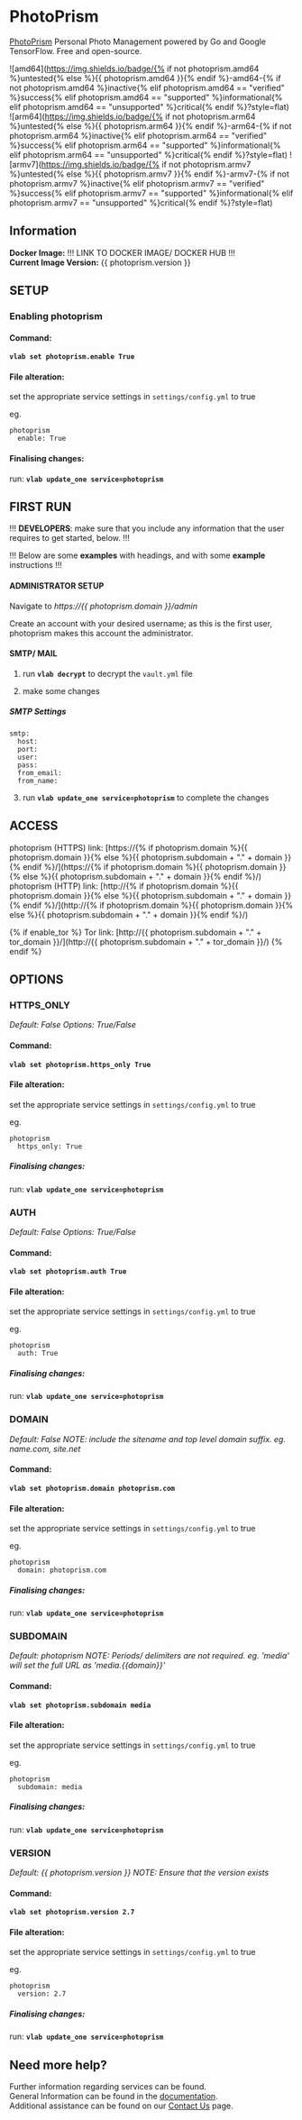 # PhotoPrism

[PhotoPrism](https://photoprism.org) Personal Photo Management powered by Go and Google TensorFlow. Free and open-source.

![amd64](https://img.shields.io/badge/{% if not photoprism.amd64 %}untested{% else %}{{ photoprism.amd64 }}{% endif %}-amd64-{% if not photoprism.amd64 %}inactive{% elif photoprism.amd64 == "verified" %}success{% elif photoprism.amd64 == "supported" %}informational{% elif photoprism.amd64 == "unsupported" %}critical{% endif %}?style=flat)
![arm64](https://img.shields.io/badge/{% if not photoprism.arm64 %}untested{% else %}{{ photoprism.arm64 }}{% endif %}-arm64-{% if not photoprism.arm64 %}inactive{% elif photoprism.arm64 == "verified" %}success{% elif photoprism.arm64 == "supported" %}informational{% elif photoprism.arm64 == "unsupported" %}critical{% endif %}?style=flat)
![armv7](https://img.shields.io/badge/{% if not photoprism.armv7 %}untested{% else %}{{ photoprism.armv7 }}{% endif %}-armv7-{% if not photoprism.armv7 %}inactive{% elif photoprism.armv7 == "verified" %}success{% elif photoprism.armv7 == "supported" %}informational{% elif photoprism.armv7 == "unsupported" %}critical{% endif %}?style=flat)

## Information


**Docker Image:** !!! LINK TO DOCKER IMAGE/ DOCKER HUB !!!\
**Current Image Version:** {{ photoprism.version }}

## SETUP

### Enabling photoprism

#### Command:

**`vlab set photoprism.enable True`**

#### File alteration:

set the appropriate service settings in `settings/config.yml` to true

eg.
```
photoprism
  enable: True
```

#### Finalising changes:

run: **`vlab update_one service=photoprism`**

## FIRST RUN

!!! **DEVELOPERS**: make sure that you include any information that the user requires to get started, below. !!!

!!! Below are some **examples** with headings, and with some **example** instructions !!!

#### ADMINISTRATOR SETUP

Navigate to *https://{{ photoprism.domain }}/admin*

Create an account with your desired username; as this is the first user, photoprism makes this account the administrator.

#### SMTP/ MAIL

1. run **`vlab decrypt`** to decrypt the `vault.yml` file

2. make some changes


##### SMTP Settings
```
smtp:
  host:
  port:
  user:
  pass:
  from_email:
  from_name:
```

3. run **`vlab update_one service=photoprism`** to complete the changes


## ACCESS

photoprism (HTTPS) link: [https://{% if photoprism.domain %}{{ photoprism.domain }}{% else %}{{ photoprism.subdomain + "." + domain }}{% endif %}/](https://{% if photoprism.domain %}{{ photoprism.domain }}{% else %}{{ photoprism.subdomain + "." + domain }}{% endif %}/)
photoprism (HTTP) link: [http://{% if photoprism.domain %}{{ photoprism.domain }}{% else %}{{ photoprism.subdomain + "." + domain }}{% endif %}/](http://{% if photoprism.domain %}{{ photoprism.domain }}{% else %}{{ photoprism.subdomain + "." + domain }}{% endif %}/)

{% if enable_tor %}
Tor link: [http://{{ photoprism.subdomain + "." + tor_domain }}/](http://{{ photoprism.subdomain + "." + tor_domain }}/)
{% endif %}

## OPTIONS

### HTTPS_ONLY
*Default: False*
*Options: True/False*

#### Command:

**`vlab set photoprism.https_only True`**

#### File alteration:

set the appropriate service settings in `settings/config.yml` to true

eg.
```
photoprism
  https_only: True
```

##### Finalising changes:

run: **`vlab update_one service=photoprism`**

### AUTH
*Default: False*
*Options: True/False*

#### Command:

**`vlab set photoprism.auth True`**

#### File alteration:

set the appropriate service settings in `settings/config.yml` to true

eg.
```
photoprism
  auth: True
```

##### Finalising changes:

run: **`vlab update_one service=photoprism`**

### DOMAIN
*Default: False*
*NOTE: include the sitename and top level domain suffix. eg. name.com, site.net*

#### Command:

**`vlab set photoprism.domain photoprism.com`**

#### File alteration:

set the appropriate service settings in `settings/config.yml` to true

eg.
```
photoprism
  domain: photoprism.com
```

##### Finalising changes:

run: **`vlab update_one service=photoprism`**

### SUBDOMAIN
*Default: photoprism*
*NOTE: Periods/ delimiters are not required. eg. 'media' will set the full URL as 'media.{{domain}}'*

#### Command:

**`vlab set photoprism.subdomain media`**

#### File alteration:

set the appropriate service settings in `settings/config.yml` to true

eg.
```
photoprism
  subdomain: media
```

##### Finalising changes:

run: **`vlab update_one service=photoprism`**

### VERSION
*Default: {{  photoprism.version  }}*
*NOTE: Ensure that the version exists*

#### Command:

**`vlab set photoprism.version 2.7`**

#### File alteration:

set the appropriate service settings in `settings/config.yml` to true

eg.
```
photoprism
  version: 2.7
```

##### Finalising changes:

run: **`vlab update_one service=photoprism`**

## Need more help?
Further information regarding services can be found. \
General Information can be found in the [documentation](https://docs.vivumlab.com). \
Additional assistance can be found on our [Contact Us](https://docs.vivumlab.com/Contact-us) page.
